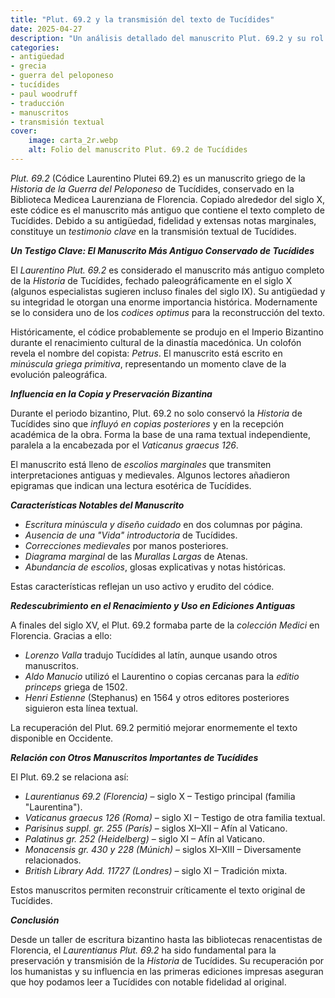 ```yaml
---
title: "Plut. 69.2 y la transmisión del texto de Tucídides"
date: 2025-04-27
description: "Un análisis detallado del manuscrito Plut. 69.2 y su rol fundamental en la preservación y transmisión de la Historia de la Guerra del Peloponeso de Tucídides."
categories:
- antigüedad
- grecia
- guerra del peloponeso
- tucídides
- paul woodruff
- traducción
- manuscritos 
- transmisión textual
cover: 
    image: carta_2r.webp
    alt: Folio del manuscrito Plut. 69.2 de Tucídides
---
```


*Plut. 69.2* (Códice Laurentino Plutei 69.2) es un manuscrito griego de la *Historia de la Guerra del Peloponeso* de Tucídides, conservado en la Biblioteca Medicea Laurenziana de Florencia. Copiado alrededor del siglo X, este códice es el manuscrito más antiguo que contiene el texto completo de Tucídides. Debido a su antigüedad, fidelidad y extensas notas marginales, constituye un *testimonio clave* en la transmisión textual de Tucídides.

***Un Testigo Clave: El Manuscrito Más Antiguo Conservado de Tucídides***

El *Laurentino Plut. 69.2* es considerado el manuscrito más antiguo completo de la *Historia* de Tucídides, fechado paleográficamente en el siglo X (algunos especialistas sugieren incluso finales del siglo IX). Su antigüedad y su integridad le otorgan una enorme importancia histórica. Modernamente se lo considera uno de los *codices optimus* para la reconstrucción del texto.

Históricamente, el códice probablemente se produjo en el Imperio Bizantino durante el renacimiento cultural de la dinastía macedónica. Un colofón revela el nombre del copista: *Petrus*. El manuscrito está escrito en *minúscula griega primitiva*, representando un momento clave de la evolución paleográfica.

***Influencia en la Copia y Preservación Bizantina***

Durante el periodo bizantino, Plut. 69.2 no solo conservó la *Historia* de Tucídides sino que *influyó en copias posteriores* y en la recepción académica de la obra. Forma la base de una rama textual independiente, paralela a la encabezada por el *Vaticanus graecus 126*.

El manuscrito está lleno de *escolios marginales* que transmiten interpretaciones antiguas y medievales. Algunos lectores añadieron epigramas que indican una lectura esotérica de Tucídides.

***Características Notables del Manuscrito***

- *Escritura minúscula y diseño cuidado* en dos columnas por página.
- *Ausencia de una "Vida" introductoria* de Tucídides.
- *Correcciones medievales* por manos posteriores.
- *Diagrama marginal* de las *Murallas Largas* de Atenas.
- *Abundancia de escolios*, glosas explicativas y notas históricas.

Estas características reflejan un uso activo y erudito del códice.

***Redescubrimiento en el Renacimiento y Uso en Ediciones Antiguas***

A finales del siglo XV, el Plut. 69.2 formaba parte de la *colección Medici* en Florencia. Gracias a ello:

- *Lorenzo Valla* tradujo Tucídides al latín, aunque usando otros manuscritos.
- *Aldo Manucio* utilizó el Laurentino o copias cercanas para la *editio princeps* griega de 1502.
- *Henri Estienne* (Stephanus) en 1564 y otros editores posteriores siguieron esta línea textual.

La recuperación del Plut. 69.2 permitió mejorar enormemente el texto disponible en Occidente.

***Relación con Otros Manuscritos Importantes de Tucídides***

El Plut. 69.2 se relaciona así:

- *Laurentianus 69.2 (Florencia)* – siglo X – Testigo principal (familia "Laurentina").
- *Vaticanus graecus 126 (Roma)* – siglo XI – Testigo de otra familia textual.
- *Parisinus suppl. gr. 255 (París)* – siglos XI–XII – Afín al Vaticano.
- *Palatinus gr. 252 (Heidelberg)* – siglo XI – Afín al Vaticano.
- *Monacensis gr. 430 y 228 (Múnich)* – siglos XI–XIII – Diversamente relacionados.
- *British Library Add. 11727 (Londres)* – siglo XI – Tradición mixta.

Estos manuscritos permiten reconstruir críticamente el texto original de Tucídides.

***Conclusión***

Desde un taller de escritura bizantino hasta las bibliotecas renacentistas de Florencia, el *Laurentianus Plut. 69.2* ha sido fundamental para la preservación y transmisión de la *Historia* de Tucídides. Su recuperación por los humanistas y su influencia en las primeras ediciones impresas aseguran que hoy podamos leer a Tucídides con notable fidelidad al original.
